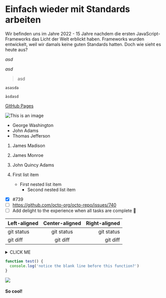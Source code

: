 # Einfach wieder mit Standards arbeiten

Wir befinden uns im Jahre 2022 - 15 Jahre nachdem die ersten JavaScript-
Frameworks das Licht der Welt erblickt haben. Frameworks wurden
entwickelt, weil wir damals keine guten Standards hatten.
Doch wie sieht es heute aus?

_asd_

_asd_

> asd

```
asasda
```

`àsdasd`

[GitHub Pages](https://pages.github.com/)

![This is an image](https://myoctocat.com/assets/images/base-octocat.svg)

- George Washington
- John Adams
- Thomas Jefferson

1. James Madison
2. James Monroe
3. John Quincy Adams

4. First list item
   - First nested list item
     - Second nested list item

- [x] #739
- [ ] https://github.com/octo-org/octo-repo/issues/740
- [ ] Add delight to the experience when all tasks are complete :tada:

| Left-aligned | Center-aligned | Right-aligned |
| :----------- | :------------: | ------------: |
| git status   |   git status   |    git status |
| git diff     |    git diff    |      git diff |

<details><summary>CLICK ME</summary>
<p>

#### We can hide anything, even code!

```ruby
    puts "Hello World"
```

</p>
</details>

```js
function test() {
  console.log('notice the blank line before this function?')
}
```

<img src="https://www.google.com/images/branding/googlelogo/1x/googlelogo_color_150x54dp.png" />

#### So cool!

<Debug value="{foo: bar}" />
